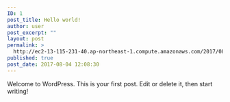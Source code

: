 ```yaml
---
ID: 1
post_title: Hello world!
author: user
post_excerpt: ""
layout: post
permalink: >
  http://ec2-13-115-231-40.ap-northeast-1.compute.amazonaws.com/2017/08/04/hello-world/
published: true
post_date: 2017-08-04 12:08:30
---
```

Welcome to WordPress. This is your first post. Edit or delete it, then start writing!